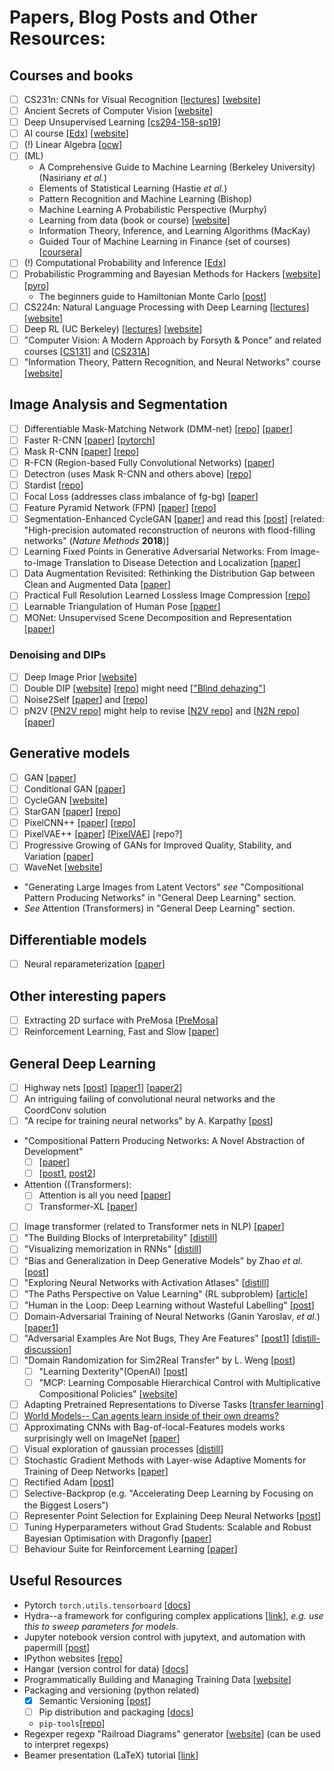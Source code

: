 # Papers, Blog Posts and Other Resources:

## Courses and books
* [ ] CS231n: CNNs for Visual Recognition
[[lectures](https://www.youtube.com/playlist?list=PL3FW7Lu3i5JvHM8ljYj-zLfQRF3EO8sYv)]
[[website](http://cs231n.stanford.edu)]
* [ ] Ancient Secrets of Computer Vision
[[website](https://pjreddie.com/courses/computer-vision/)]
* [ ] Deep Unsupervised Learning [[cs294-158-sp19](https://sites.google.com/view/berkeley-cs294-158-sp19/home)]
* [ ] AI course 
[[Edx](https://courses.edx.org/courses/BerkeleyX/CS188.1x-4/1T2015/course/)]
[[website](http://ai.berkeley.edu/lecture_videos.html)]
* [ ] (!) Linear Algebra
[[ocw](https://ocw.mit.edu/courses/mathematics/18-06-linear-algebra-spring-2010/video-lectures/)]
* [ ] (ML)
  - A Comprehensive Guide to Machine Learning (Berkeley University) (Nasiriany _et al._)
  - Elements of Statistical Learning (Hastie *et al.*)
  - Pattern Recognition and Machine Learning (Bishop)
  - Machine Learning A Probabilistic Perspective (Murphy)
  - Learning from data (book or course)
  [[website](https://work.caltech.edu/lectures.html#lectures)]
  - Information Theory, Inference, and Learning Algorithms (MacKay)
  - Guided Tour of Machine Learning in Finance (set of courses)
  [[coursera](https://www.coursera.org/learn/guided-tour-machine-learning-finance/home/welcome)]
* [ ] (!) Computational Probability and Inference
[[Edx](https://courses.edx.org/courses/course-v1:MITx+6.008.1x+3T2016/wiki/MITx.6.008.1x.3T2016/)]
* [ ] Probabilistic Programming and Bayesian Methods for Hackers
[[website](https://github.com/CamDavidsonPilon/Probabilistic-Programming-and-Bayesian-Methods-for-Hackers)]
[[pyro](http://pyro.ai/examples/dmm.html)]
  - The beginners guide to Hamiltonian Monte Carlo
  [[post](https://bayesianbrad.github.io/posts/2019_hmc.html)]
* [ ] CS224n: Natural Language Processing with Deep Learning
[[lectures](https://www.youtube.com/playlist?list=PLoROMvodv4rOhcuXMZkNm7j3fVwBBY42z)]
[[website](http://web.stanford.edu/class/cs224n/)]
* [ ] Deep RL (UC Berkeley)
[[lectures](https://www.youtube.com/playlist?list=PLkFD6_40KJIwhWJpGazJ9VSj9CFMkb79A&app=desktop)]
[[website](http://rail.eecs.berkeley.edu/deeprlcourse/)]
* [ ] "Computer Vision: A Modern Approach by Forsyth & Ponce" and related courses
[[CS131](http://vision.stanford.edu/teaching/cs131_fall1920/syllabus.html)] and
[[CS231A](http://web.stanford.edu/class/cs231a/course_notes.html)]
* [ ] "Information Theory, Pattern Recognition, and Neural Networks" course
[[website](http://www.inference.org.uk/itprnn_lectures/)]

## Image Analysis and Segmentation
* [ ] Differentiable Mask-Matching Network (DMM-net)
[[repo](https://github.com/ZENGXH/DMM_Net)]
[[paper](https://www.cs.toronto.edu/~xiaohui/dmm/paper/dmmnet_iccv19.pdf)]
* [ ] Faster R-CNN
[[paper](https://arxiv.org/abs/1506.01497)]
[[pytorch](https://github.com/ZENGXH/faster-rcnn.pytorch)]
* [ ] Mask R-CNN
[[paper](https://arxiv.org/abs/1703.06870)]
[[repo](https://github.com/facebookresearch/maskrcnn-benchmark)]
* [ ] R-FCN (Region-based Fully Convolutional Networks)
[[paper](https://arxiv.org/abs/1605.06409)]
* [ ] Detectron (uses Mask R-CNN and others above)
[[repo](https://github.com/facebookresearch/Detectron)]
* [ ] Stardist
[[repo](https://github.com/mpicbg-csbd/stardist)]
* [ ] Focal Loss (addresses class imbalance of fg-bg)
[[paper](https://arxiv.org/abs/1708.02002)]
* [ ] Feature Pyramid Network (FPN)
[[paper](https://arxiv.org/abs/1612.03144)]
[[repo](https://github.com/jwyang/fpn.pytorch)]
* [ ] Segmentation-Enhanced CycleGAN
[[paper](https://www.biorxiv.org/content/10.1101/548081v1)] and read this
[[post](https://ai.googleblog.com/2019/08/an-interactive-automated-3d.html?m=1)]
[related: "High-precision automated reconstruction of neurons with flood-filling networks" (_Nature Methods_ __2018__)]
* [ ] Learning Fixed Points in Generative Adversarial Networks:
From Image-to-Image Translation to Disease Detection and Localization
[[paper](https://arxiv.org/abs/1908.06965)]
* [ ] Data Augmentation Revisited: Rethinking the Distribution Gap between Clean and Augmented Data
[[paper](https://arxiv.org/abs/1909.09148)]
* [ ] Practical Full Resolution Learned Lossless Image Compression
[[repo](https://github.com/fab-jul/L3C-PyTorch#citation)]
* [ ] Learnable Triangulation of Human Pose
[[paper](https://arxiv.org/abs/1905.05754)]
* [ ] MONet: Unsupervised Scene Decomposition and Representation
[[paper](https://arxiv.org/abs/1901.11390)]

### Denoising and DIPs
* [ ] Deep Image Prior
[[website](https://dmitryulyanov.github.io/deep_image_prior)]
* [ ] Double DIP
[[website](http://www.wisdom.weizmann.ac.il/~vision/DoubleDIP/)]
[[repo](https://github.com/yossigandelsman/DoubleDIP)] might need
[["Blind dehazing"](https://github.com/YuvalBahat/Dehazing-Airlight-estimation)]
* [ ] Noise2Self
[[paper](https://arxiv.org/abs/1901.11365)] and
[[repo](https://github.com/czbiohub/noise2self)]
* [ ] pN2V
[[PN2V repo](https://github.com/juglab/pn2v)] might help to revise
[[N2V repo](https://github.com/juglab/n2v)] and
[[N2N repo](https://github.com/NVlabs/noise2noise)]
[[paper](https://arxiv.org/abs/1803.04189)]

## Generative models
* [ ] GAN
[[paper](https://arxiv.org/abs/1406.2661)]
* [ ] Conditional GAN
[[paper](https://arxiv.org/abs/1411.1784?utm_campaign=The%20Batch&utm_source=hs_email&utm_medium=email&utm_content=77587488&_hsenc=p2ANqtz--i5nQIm7lOwKMygW3rZvR9W1dgbq-yKtBIuLO0OdAbVFexTcWQvh6d5jHGk0Fj2Et8vhqTYcnuCs9ITplGKwlHIvmXag&_hsmi=77587488)]
* [ ] CycleGAN
[[website](https://junyanz.github.io/CycleGAN/)]
* [ ] StarGAN
[[paper](https://arxiv.org/abs/1711.09020)]
[[repo](https://github.com/yunjey/StarGAN)]
* [ ] PixelCNN++ 
[[paper](https://openreview.net/pdf?id=BJrFC6ceg)]
[[repo](https://github.com/openai/pixel-cnn)]
* [ ] PixelVAE++ 
[[paper](https://arxiv.org/abs/1908.09948)]
[[PixelVAE](https://arxiv.org/abs/1702.08658)]
[repo?]
* [ ] Progressive Growing of GANs for Improved Quality, Stability, and Variation
[[paper](https://arxiv.org/abs/1710.10196)]
* [ ] WaveNet
[[website](https://deepmind.com/blog/article/wavenet-generative-model-raw-audio)]
* "Generating Large Images from Latent Vectors" _see_ "Compositional Pattern Producing Networks" in "General Deep Learning" section.
* _See_ Attention (Transformers) in "General Deep Learning" section.

## Differentiable models
* [ ] Neural reparameterization
[[paper](https://arxiv.org/abs/1909.04240)]

## Other interesting papers
* [ ] Extracting 2D surface with PreMosa
[[PreMosa](https://cblasse.github.io/premosa/example.html)]
* [ ] Reinforcement Learning, Fast and Slow
[[paper](https://www.cell.com/trends/cognitive-sciences/fulltext/S1364-6613(19)30061-0)]

## General Deep Learning
* [ ] Highway nets
[[post](http://people.idsia.ch/~juergen/highway-networks.html)]
[[paper1](https://arxiv.org/abs/1507.06228)]
[[paper2](https://arxiv.org/abs/1612.07771)]
* [ ] An intriguing failing of convolutional neural networks and the CoordConv solution
* [ ] "A recipe for training neural networks" by A. Karpathy
[[post](http://karpathy.github.io/2019/04/25/recipe/)]
* "Compositional Pattern Producing Networks: A Novel Abstraction of Development"
  * [ ] [[paper](https://eplex.cs.ucf.edu/papers/stanley_gpem07.pdf)]
  * [ ] [[post1](http://blog.otoro.net/2016/04/01/generating-large-images-from-latent-vectors/),
  [post2](http://blog.otoro.net/2016/06/02/generating-large-images-from-latent-vectors-part-two/)]
* Attention ((Transformers):
  * [ ] Attention is all you need
  [[paper](https://arxiv.org/abs/1706.03762)]
  * [ ] Transformer-XL
  [[paper](https://arxiv.org/abs/1901.02860)]
* [ ] Image transformer (related to Transformer nets in NLP)
[[paper](https://arxiv.org/abs/1802.05751)]
* [ ] "The Building Blocks of Interpretability"
[[distill](https://distill.pub/2018/building-blocks/)]
* [ ] "Visualizing memorization in RNNs"
[[distill](https://distill.pub/2019/memorization-in-rnns/)]
* [ ] "Bias and Generalization in Deep Generative Models" by Zhao *et al.* 
[[post](https://ermongroup.github.io/blog/bias-and-generalization-dgm/)]
* [ ] "Exploring Neural Networks with Activation Atlases"
[[distill](https://distill.pub/2019/activation-atlas/)]
* [ ] "The Paths Perspective on Value Learning" (RL subproblem)
[[article](https://distill.pub/2019/paths-perspective-on-value-learning/)]
* [ ] "Human in the Loop: Deep Learning without Wasteful Labelling"
[[post](https://oatml.cs.ox.ac.uk/blog/2019/06/24/batchbald.html)]
* [ ] Domain-Adversarial Training of Neural Networks (Ganin Yaroslav, _et al._) 
[[paper1](http://www.jmlr.org/papers/volume17/15-239/15-239.pdf)]
* [ ] "Adversarial Examples Are Not Bugs, They Are Features"
[[post1](http://gradientscience.org/adv/)]
[[distill-discussion](https://distill.pub/2019/advex-bugs-discussion/)]
* [ ] "Domain Randomization for Sim2Real Transfer" by L. Weng
[[post](https://lilianweng.github.io/lil-log/2019/05/05/domain-randomization.html)]
  * [ ] "Learning Dexterity"(OpenAI)
  [[post](https://openai.com/blog/learning-dexterity/)]
  * [ ] "MCP: Learning Composable Hierarchical Control with Multiplicative Compositional Policies"
  [[website](https://xbpeng.github.io/projects/MCP/)]
* [ ] Adapting Pretrained Representations to Diverse Tasks
[[transfer learning](https://arxiv.org/pdf/1903.05987.pdf)]
* [ ] [World Models-- Can agents learn inside of their own dreams?](https://worldmodels.github.io)
* [ ] Approximating CNNs with Bag-of-local-Features models works surprisingly well on ImageNet
[[paper](https://arxiv.org/abs/1904.00760)]
* [ ] Visual exploration of gaussian processes
[[distill](https://distill.pub/2019/visual-exploration-gaussian-processes/)]
* [ ] Stochastic Gradient Methods with Layer-wise Adaptive Moments for Training of Deep Networks
[[paper](https://arxiv.org/abs/1905.11286)]
* [ ] Rectified Adam
[[post](https://medium.com/@lessw/new-state-of-the-art-ai-optimizer-rectified-adam-radam-5d854730807b)]
* [ ] Selective-Backprop (e.g. "Accelerating Deep Learning by Focusing on the Biggest Losers")
* [ ] Representer Point Selection for Explaining Deep Neural Networks
[[post](https://blog.ml.cmu.edu/2019/04/19/representer-point-selection-explain-dnn/)]
* [ ] Tuning Hyperparameters without Grad Students: Scalable and Robust Bayesian Optimisation with Dragonfly
[[paper](https://arxiv.org/abs/1903.06694)]
* [ ] Behaviour Suite for Reinforcement Learning
[[paper](https://arxiv.org/abs/1908.03568)]

## Useful Resources
* Pytorch `torch.utils.tensorboard`
[[docs](https://pytorch.org/docs/stable/tensorboard.html)]
* Hydra--a framework for configuring complex applications [[link](https://cli.dev/docs/intro)], _e.g. use this to sweep parameters for models_.
* Jupyter notebook version control with jupytext, and automation with papermill
[[post](https://medium.com/capital-fund-management/automated-reports-with-jupyter-notebooks-using-jupytext-and-papermill-619e60c37330)]
* IPython websites
[[repo](https://github.com/stephenslab/ipynb-website)]
* Hangar (version control for data)
[[docs](https://hangar-py.readthedocs.io/en/latest/readme.html)]
* Programmatically Building and Managing Training Data
[[website](https://www.snorkel.org)]
* Packaging and versioning (python related)
  * [x] Semantic Versioning [[post](https://semver.org)]
  * [ ] Pip distribution and packaging
  [[docs](https://packaging.python.org/guides/distributing-packages-using-setuptools/#choosing-a-versioning-scheme)]
  * `pip-tools`[[repo](https://github.com/jazzband/pip-tools)]
* Regexper regexp "Railroad Diagrams" generator
[[website](https://regexper.com)] (can be used to interpret regexps)
* Beamer presentation (LaTeX) tutorial
[[link](https://www.overleaf.com/learn/latex/Beamer_Presentations:_A_Tutorial_for_Beginners_(Part_1)—Getting_Started)]
